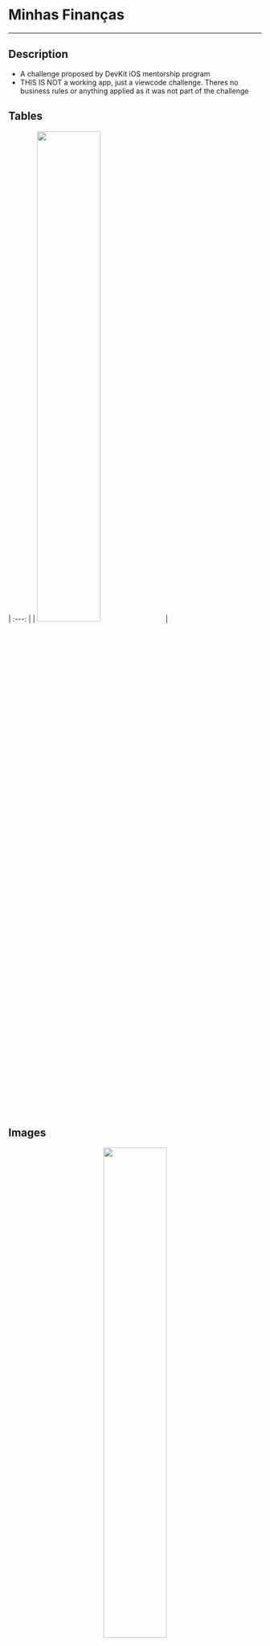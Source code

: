 # Minhas Finanças
---
## Description
- A challenge proposed by DevKit iOS mentorship program
- THIS IS NOT a working app, just a viewcode challenge. Theres no business rules or anything applied as it was not part of the challenge


## Tables

| :---:                                                   |
| <img src="https://github.com/gaspar-d/DevKit-MinhasFinancas/tree/main/Challenge/Resources/Images/Devi-kit-Minhas-Financas.gif" width="50%" /> |   

## Images

<p float="left" align="center" />
<img src="https://github.com/gaspar-d/DevKit-MinhasFinancas/tree/main/Challenge/Resources/Images/Home.png" width="50%" />
<img src="https://github.com/gaspar-d/DevKit-MinhasFinancas/tree/main/Challenge/Resources/Images/Expenses.png" width="50%" />
<img src=:"https://urltoimage.gif" width="33%" />
<p/>

